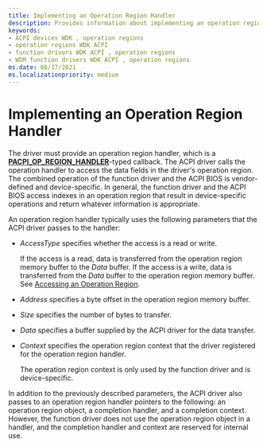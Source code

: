 ```yaml
---
title: Implementing an Operation Region Handler
description: Provides information about implementing an operation region handler
keywords:
- ACPI devices WDK , operation regions
- operation regions WDK ACPI
- function drivers WDK ACPI , operation regions
- WDM function drivers WDK ACPI , operation regions
ms.date: 08/17/2021
ms.localizationpriority: medium
---
```


# Implementing an Operation Region Handler

The driver must provide an operation region handler, which is a [**PACPI_OP_REGION_HANDLER**](/windows-hardware/drivers/ddi/oprghdlr/nc-oprghdlr-acpi_op_region_handler)-typed callback. The ACPI driver calls the operation handler to access the data fields in the driver's operation region. The combined operation of the function driver and the ACPI BIOS is vendor-defined and device-specific. In general, the function driver and the ACPI BIOS access indexes in an operation region that result in device-specific operations and return whatever information is appropriate.

An operation region handler typically uses the following parameters that the ACPI driver passes to the handler:

- *AccessType* specifies whether the access is a read or write.

    If the access is a read, data is transferred from the operation region memory buffer to the *Data* buffer. If the access is a write, data is transferred from the *Data* buffer to the operation region memory buffer. See [Accessing an Operation Region](accessing-an-operation-region.md).

- *Address* specifies a byte offset in the operation region memory buffer.

- *Size* specifies the number of bytes to transfer.

- *Data* specifies a buffer supplied by the ACPI driver for the data transfer.

- *Context* specifies the operation region context that the driver registered for the operation region handler.

    The operation region context is only used by the function driver and is device-specific.

In addition to the previously described parameters, the ACPI driver also passes to an operation region handler pointers to the following: an operation region object, a completion handler, and a completion context. However, the function driver does not use the operation region object in a handler, and the completion handler and context are reserved for internal use.
